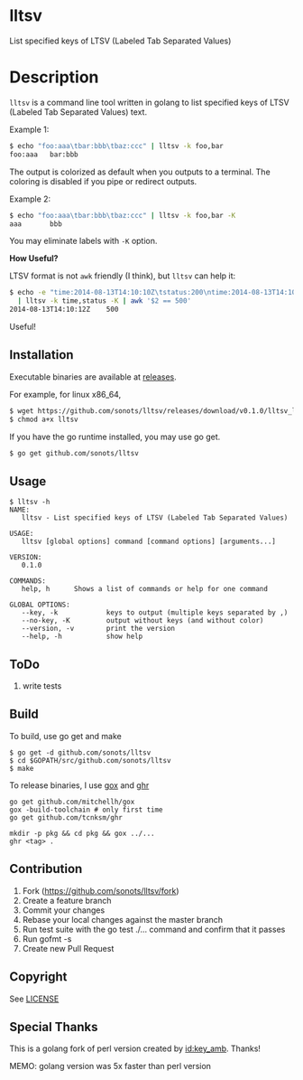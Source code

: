 # lltsv

List specified keys of LTSV (Labeled Tab Separated Values)

# Description

`lltsv` is a command line tool written in golang to list specified keys of LTSV (Labeled Tab Separated Values) text.

Example 1: 

```bash
$ echo "foo:aaa\tbar:bbb\tbaz:ccc" | lltsv -k foo,bar
foo:aaa   bar:bbb
```

The output is colorized as default when you outputs to a terminal. 
The coloring is disabled if you pipe or redirect outputs.

Example 2:

```bash
$ echo "foo:aaa\tbar:bbb\tbaz:ccc" | lltsv -k foo,bar -K
aaa       bbb
```

You may eliminate labels with `-K` option. 

**How Useful?**

LTSV format is not `awk` friendly (I think), but `lltsv` can help it: 

```bash
$ echo -e "time:2014-08-13T14:10:10Z\tstatus:200\ntime:2014-08-13T14:10:12Z\tstatus:500" \
  | lltsv -k time,status -K | awk '$2 == 500'
2014-08-13T14:10:12Z    500
```

Useful!

## Installation

Executable binaries are available at [releases](https://github.com/sonots/lltsv/releases).

For example, for linux x86_64, 

```bash
$ wget https://github.com/sonots/lltsv/releases/download/v0.1.0/lltsv_linux_amd64 -O lltsv
$ chmod a+x lltsv
```

If you have the go runtime installed, you may use go get. 

```bash
$ go get github.com/sonots/lltsv
```

## Usage

```
$ lltsv -h
NAME:
   lltsv - List specified keys of LTSV (Labeled Tab Separated Values)

USAGE:
   lltsv [global options] command [command options] [arguments...]

VERSION:
   0.1.0

COMMANDS:
   help, h      Shows a list of commands or help for one command

GLOBAL OPTIONS:
   --key, -k            keys to output (multiple keys separated by ,)
   --no-key, -K         output without keys (and without color)
   --version, -v        print the version
   --help, -h           show help
```

## ToDo

1. write tests

## Build

To build, use go get and make

```
$ go get -d github.com/sonots/lltsv
$ cd $GOPATH/src/github.com/sonots/lltsv
$ make
```

To release binaries, I use [gox](https://github.com/mitchellh/gox) and [ghr](https://github.com/tcnksm/ghr)

```
go get github.com/mitchellh/gox
gox -build-toolchain # only first time
go get github.com/tcnksm/ghr

mkdir -p pkg && cd pkg && gox ../...
ghr <tag> .
```

## Contribution

1. Fork (https://github.com/sonots/lltsv/fork)
2. Create a feature branch
3. Commit your changes
4. Rebase your local changes against the master branch
5. Run test suite with the go test ./... command and confirm that it passes
6. Run gofmt -s
7. Create new Pull Request

## Copyright

See [LICENSE](./LICENSE)

## Special Thanks

This is a golang fork of perl version created by [id:key_amb](http://keyamb.hatenablog.com/). Thanks!

MEMO: golang version was 5x faster than perl version
